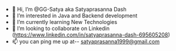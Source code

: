 - 👋 Hi, I’m @GG-Satya aka Satyaprasanna Dash
- 👀 I’m interested in Java and Backend development
- 🌱 I’m currently learning New Technologies
- 💞️ I’m looking to collaborate on Linkedin (https://www.linkedin.com/in/satyaprasanna-dash-695605208)
- 📫 you can ping me up at-- satyaprasanna1999@gmail.com

<!---
GG-Satya/GG-Satya is a ✨ special ✨ repository because its `README.md` (this file) appears on your GitHub profile.
You can click the Preview link to take a look at your changes.
--->
